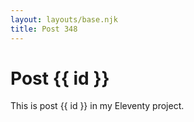 ```yaml
---
layout: layouts/base.njk
title: Post 348
---
```


# Post {{ id }}

This is post {{ id }} in my Eleventy project.
